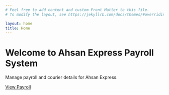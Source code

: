 ```yaml
---
# Feel free to add content and custom Front Matter to this file.
# To modify the layout, see https://jekyllrb.com/docs/themes/#overriding-theme-defaults

layout: home
title: Home
---
```


<h1>Welcome to Ahsan Express Payroll System</h1>
<p>Manage payroll and courier details for Ahsan Express.</p>

<p><a href="/payroll.html">View Payroll</a></p>
